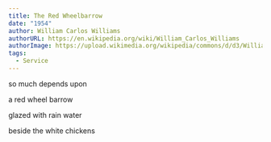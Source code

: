 ```yaml
---
title: The Red Wheelbarrow
date: "1954"
author: William Carlos Williams
authorURL: https://en.wikipedia.org/wiki/William_Carlos_Williams
authorImage: https://upload.wikimedia.org/wikipedia/commons/d/d3/William_Carlos_Williams_by_Man_Ray.jpg
tags:
  - Service
---
```


so much depends
upon

a red wheel
barrow

glazed with rain
water

beside the white
chickens
